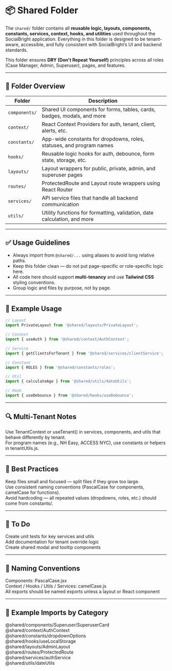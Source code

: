 # 📦 Shared Folder

The `shared/` folder contains all **reusable logic, layouts, components, constants, services, context, hooks, and utilities** used throughout the SocialBright application. Everything in this folder is designed to be tenant-aware, accessible, and fully consistent with SocialBright’s UI and backend standards.

This folder ensures **DRY (Don't Repeat Yourself)** principles across all roles (Case Manager, Admin, Superuser), pages, and features.

---

## 🧭 Folder Overview

| Folder               | Description                                                                 |
|----------------------|-----------------------------------------------------------------------------|
| `components/`        | Shared UI components for forms, tables, cards, badges, modals, and more     |
| `context/`           | React Context Providers for auth, tenant, client, alerts, etc.              |
| `constants/`         | App-wide constants for dropdowns, roles, statuses, and program names        |
| `hooks/`             | Reusable logic hooks for auth, debounce, form state, storage, etc.          |
| `layouts/`           | Layout wrappers for public, private, admin, and superuser pages             |
| `routes/`            | ProtectedRoute and Layout route wrappers using React Router                 |
| `services/`          | API service files that handle all backend communication                     |
| `utils/`             | Utility functions for formatting, validation, date calculation, and more    |

---

## ✅ Usage Guidelines

- Always import from `@shared/...` using aliases to avoid long relative paths.
- Keep this folder clean — do not put page-specific or role-specific logic here.
- All code here should support **multi-tenancy** and use **Tailwind CSS** styling conventions.
- Group logic and files by purpose, not by page.

---

## 🔁 Example Usage

```jsx
// Layout
import PrivateLayout from '@shared/layouts/PrivateLayout';

// Context
import { useAuth } from '@shared/context/AuthContext';

// Service
import { getClientsForTenant } from '@shared/services/clientService';

// Constant
import { ROLES } from '@shared/constants/roles';

// Util
import { calculateAge } from '@shared/utils/dateUtils';

// Hook
import { useDebounce } from '@shared/hooks/useDebounce';
```

---

## 🔍 Multi-Tenant Notes

Use TenantContext or useTenant() in services, components, and utils that behave differently by tenant.  
For program names (e.g., NH Easy, ACCESS NYC), use constants or helpers in tenantUtils.js.  

---

## 🚨 Best Practices
Keep files small and focused — split files if they grow too large.  
Use consistent naming conventions (PascalCase for components, camelCase for functions).  
Avoid hardcoding — all repeated values (dropdowns, roles, etc.) should come from constants/.  

---

## 🔄 To Do
 
 Create unit tests for key services and utils  
 Add documentation for tenant override logic  
 Create shared modal and tooltip components  

---

## 🧼 Naming Conventions

Components: PascalCase.jsx  
Context / Hooks / Utils / Services: camelCase.js  
All exports should be named exports unless a layout or React component  

---

## 🧩 Example Imports by Category

@shared/components/Superuser/SuperuserCard  
@shared/context/AuthContext  
@shared/constants/dropdownOptions  
@shared/hooks/useLocalStorage  
@shared/layouts/AdminLayout  
@shared/routes/ProtectedRoute  
@shared/services/authService  
@shared/utils/dateUtils  


